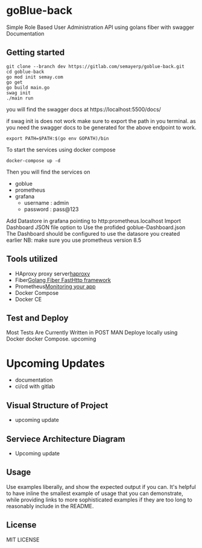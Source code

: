# goBlue-back

Simple Role Based User Administration API using golans fiber with swagger Documentation

## Getting started

```
git clone --branch dev https://gitlab.com/semayerp/goblue-back.git
cd goblue-back
go mod init semay.com
go get
go build main.go
swag init
./main run
```

you will find the swagger docs at https://localhost:5500/docs/

if swag init is does not work make sure to export the path in you terminal. as you need the swagger docs to be generated
for the above endpoint to work.

```
export PATH=$PATH:$(go env GOPATH)/bin

```

To start the services using docker compose

```
docker-compose up -d
```

Then you will find the services on

- goblue[](https:goblue.localhost/docs/)
- prometheus[](http:prometheus.localhost)
- grafana[](fibergrafana.localhost)
  - username : admin
  - password : pass@123

Add Datastore in grafana pointing to http:prometheus.localhost
Import Dashboard JSON file option to Use the profided goblue-Dashboard.json
The Dashboard should be configured to use the datasore you created earlier
NB: make sure you use prometheus version 8.5

## Tools utilized

- HAproxy proxy server[haproxy]()
- Fiber[Golang Fiber FastHttp framework](https://github.com/gofiber/fiber)
- Prometheus[Monitoring your app](https://github.com/prometheus/prometheus)
- Docker Compose
- Docker CE

## Test and Deploy

Most Tests Are Currently Written in POST MAN
Deploye locally using Docker docker Compose.
upcoming

# Upcoming Updates

- documentation
- ci/cd with gitlab

## Visual Structure of Project

- upcoming update

## Serviece Architecture Diagram

- Upcoming update

## Usage

Use examples liberally, and show the expected output if you can. It's helpful to have inline the smallest example of usage that you can demonstrate, while providing links to more sophisticated examples if they are too long to reasonably include in the README.

## License

MIT LICENSE
